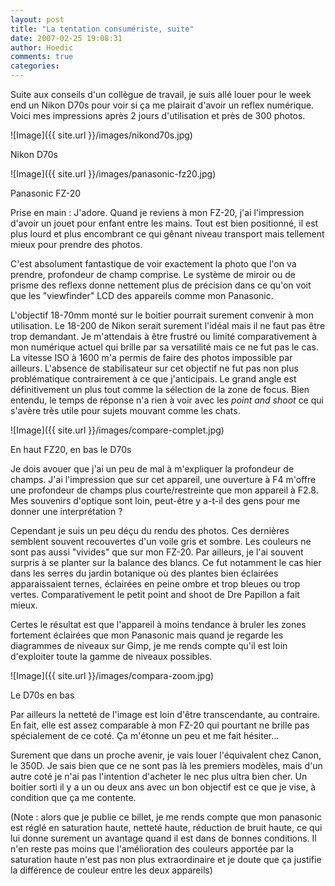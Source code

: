 ```yaml
---
layout: post
title: "La tentation consumériste, suite"
date: 2007-02-25 19:08:31
author: Hoedic
comments: true
categories: 
---
```



Suite aux conseils d'un collègue de travail, je suis allé louer pour le week end un Nikon D70s pour voir si ça me plairait d'avoir un reflex numérique. Voici mes impressions après 2 jours d'utilisation et près de 300 photos.

![Image]({{ site.url }}/images/nikond70s.jpg)
<div class="photoattrib">Nikon D70s</div>



![Image]({{ site.url }}/images/panasonic-fz20.jpg)
<div class="photoattrib">Panasonic FZ-20</div>



Prise en main : J'adore. Quand je reviens à mon FZ-20, j'ai l'impression d'avoir un jouet pour enfant entre les mains. Tout est bien positionné, il est plus lourd et plus encombrant ce qui gênant niveau transport mais tellement mieux pour prendre des photos.

C'est absolument fantastique de voir exactement la photo que l'on va prendre, profondeur de champ comprise. Le système de miroir ou de prisme des reflexs donne nettement plus de précision dans ce qu'on voit que les "viewfinder" LCD des appareils comme mon Panasonic.

L'objectif 18-70mm monté sur le boitier pourrait surement convenir à mon utilisation. Le 18-200 de Nikon serait surement l'idéal mais il ne faut pas être trop demandant. Je m'attendais à être frustré ou limité comparativement à mon numérique actuel qui brille par sa versatilité mais ce ne fut pas le cas. La vitesse ISO à 1600 m'a permis de faire des photos impossible par ailleurs. L'absence de stabilisateur sur cet objectif ne fut pas non plus problématique contrairement à ce que j'anticipais. Le grand angle est définitivement un plus tout comme la sélection de la zone de focus. Bien entendu, le temps de réponse n'a rien à voir avec les *point and shoot* ce qui s'avère très utile pour sujets mouvant comme les chats.

![Image]({{ site.url }}/images/compare-complet.jpg)
<div class="photoattrib">En haut FZ20, en bas le D70s</div>



Je dois avouer que j'ai un peu de mal à m'expliquer la profondeur de champs. J'ai l'impression que sur cet appareil, une ouverture à F4 m'offre une profondeur de champs plus courte/restreinte que mon appareil à F2.8. Mes souvenirs d'optique sont loin, peut-être y a-t-il des gens pour me donner une interprétation ?

Cependant je suis un peu déçu du rendu des photos. Ces dernières semblent souvent recouvertes d'un voile gris et sombre. Les couleurs ne sont pas aussi "vivides" que sur mon FZ-20. Par ailleurs, je l'ai souvent surpris à se planter sur la balance des blancs. Ce fut notamment le cas hier dans les serres du jardin botanique où des plantes bien éclairées apparaissaient ternes, éclairées en peine ombre et trop bleues ou trop vertes. Comparativement le petit point and shoot de Dre Papillon a fait mieux.

Certes le résultat est que l'appareil à moins tendance à bruler les zones fortement éclairées que mon Panasonic mais quand je regarde les diagrammes de niveaux sur Gimp, je me rends compte qu'il est loin d'exploiter toute la gamme de niveaux possibles.

![Image]({{ site.url }}/images/compara-zoom.jpg)
<div class="photoattrib">Le D70s en bas</div>



Par ailleurs la netteté de l'image est loin d'être transcendante, au contraire. En fait, elle est assez comparable à mon FZ-20 qui pourtant ne brille pas spécialement de ce coté. Ça m'étonne un peu et me fait hésiter...

Surement que dans un proche avenir, je vais louer l'équivalent chez Canon, le 350D. Je sais bien que ce ne sont pas là les premiers modèles, mais d'un autre coté je n'ai pas l'intention d'acheter le nec plus ultra bien cher. Un boitier sorti il y a un ou deux ans avec un bon objectif est ce que je vise, à condition que ça me contente.

(Note : alors que je publie ce billet, je me rends compte que mon panasonic est réglé en saturation haute, netteté haute, réduction de bruit haute, ce qui lui donne surement un avantage quand il est dans de bonnes conditions. Il n'en reste pas moins que l'amélioration des couleurs apportée par la saturation haute n'est pas non plus extraordinaire et je doute que ça justifie la différence de couleur entre les deux appareils)
